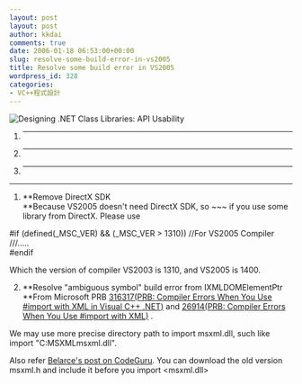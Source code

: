 ```yaml
---
layout: post
layout: post
author: kkdai
comments: true
date: 2006-01-18 06:53:00+00:00
slug: resolve-some-build-error-in-vs2005
title: Resolve some build error in VS2005
wordpress_id: 328
categories:
- VC++程式設計
---
```


![Designing .NET Class Libraries: API Usability](http://msdn.microsoft.com/netframework/art/NETFw.jpg)

  1. ****
  2. ****
  3. ****

****

  1. **Remove DirectX SDK  
**Because VS2005 doesn't need DirectX SDK, so ~~~ if you use some library from DirectX. Please use   
  
#if (defined(_MSC_VER) && (_MSC_VER > 1310)) //For VS2005 Compiler  
///.....  
#endif  
  
Which the version of compiler VS2003 is 1310, and VS2005 is 1400.   
  

  2. **Resolve "ambiguous symbol" build error from IXMLDOMElementPtr  
**From Microsoft PRB [316317(PRB: Compiler Errors When You Use #import with XML in Visual C++ .NET)](http://support.microsoft.com/default.aspx?scid=kb;en-us;316317) and [26914(PRB: Compiler Errors When You Use #import with XML)](http://support.microsoft.com/default.aspx?scid=kb;EN-US;269194) .  
  
We may use more precise directory path to import msxml.dll, such like import "C:MSXMLmsxml.dll".  
  
Also refer [Belarce's post on CodeGuru](http://www.codeguru.com/forum/showthread.php?t=264620&page=1&pp=15). You can download the old version msxml.h and include it before you import <msxml.dll>
